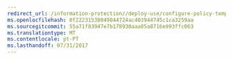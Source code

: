 ```yaml
---
redirect_url: /information-protection//deploy-use/configure-policy-templates
ms.openlocfilehash: 0f22231538049044724ac403944745c1ca3259aa
ms.sourcegitcommit: 55a71f83947e7b178930aaa85a8716e993ffc063
ms.translationtype: MT
ms.contentlocale: pt-PT
ms.lasthandoff: 07/31/2017
---
```

